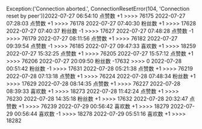 Exception:('Connection aborted.', ConnectionResetError(104, 'Connection reset by peer'))2022-07-27  06:54:10   点赞数 +1 >>>> 76175
2022-07-27  07:28:03   点赞数 +1 >>>> 76178
2022-07-27  07:40:30   粉丝数 +1 >>>> 17628
2022-07-27  07:40:37   粉丝数 -1 >>>> 17627
2022-07-27  07:48:28   点赞数 -1 >>>> 76179
2022-07-27  08:11:56   点赞数 +1 >>>> 76182
2022-07-27  09:39:54   点赞数 -1 >>>> 76185
2022-07-27  09:47:33   喜欢数 +1 >>>> 18259
2022-07-27  15:32:25   点赞数 +1 >>>> 76205
2022-07-27  15:57:12   点赞数 +1 >>>> 76206
2022-07-27  20:09:50   粉丝数 -17632 >>>> 0
2022-07-28  00:51:42   粉丝数 -1 >>>> 17631
2022-07-28  05:21:38   点赞数 +1 >>>> 76219
2022-07-28  07:13:18   点赞数 +1 >>>> 76224
2022-07-28  07:48:34   粉丝数 +1 >>>> 17629
2022-07-28  08:14:35   点赞数 +1 >>>> 76227
2022-07-28  08:39:33   喜欢数 +1 >>>> 18273
2022-07-28  11:42:24   点赞数 +1 >>>> 76230
2022-07-28  14:35:18   粉丝数 +1 >>>> 17632
2022-07-28  20:32:47   点赞数 +1 >>>> 76239
2022-07-29  00:56:42   喜欢数 +1 >>>> 18279
2022-07-29  00:56:44   喜欢数 -1 >>>> 18278
2022-07-29  05:51:16   喜欢数 +1 >>>> 18282
